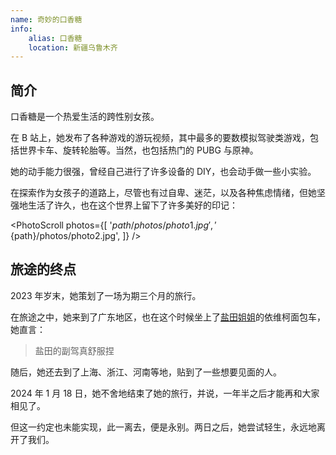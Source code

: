 ```yaml
---
name: 奇妙的口香糖
info:
    alias: 口香糖
    location: 新疆乌鲁木齐
---
```


## 简介

口香糖是一个热爱生活的跨性别女孩。

在 B 站上，她发布了各种游戏的游玩视频，其中最多的要数模拟驾驶类游戏，包括世界卡车、旋转轮胎等。当然，也包括热门的 PUBG 与原神。

她的动手能力很强，曾经自己进行了许多设备的 DIY，也会动手做一些小实验。

<!-- World Truck - Driving Simulator -->

<!-- Spintires: MudRunner -->

在探索作为女孩子的道路上，尽管也有过自卑、迷茫，以及各种焦虑情绪，但她坚强地生活了许久，也在这个世界上留下了许多美好的印记：

<PhotoScroll photos={[
    '${path}/photos/photo1.jpg',
    '${path}/photos/photo2.jpg',
]} />

## 旅途的终点

2023 年岁末，她策划了一场为期三个月的旅行。

在旅途之中，她来到了广东地区，也在这个时候坐上了[盐田姐姐](https://one-among.us/profile/SS3B_0016/)的依维柯面包车，她直言：

> 盐田的副驾真舒服捏

随后，她还去到了上海、浙江、河南等地，贴到了一些想要见面的人。

2024 年 1 月 18 日，她不舍地结束了她的旅行，并说，一年半之后才能再和大家相见了。

但这一约定也未能实现，此一离去，便是永别。两日之后，她尝试轻生，永远地离开了我们。
